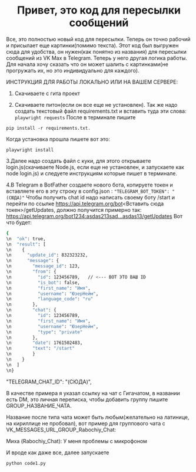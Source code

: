<h1 align="center">Привет, это код для пересылки сообщений</h1>
Все, это полностью новый код для пересылки. Теперь он точно рабочий и присылает еще картинки(помимо текста).
Этот код был выгружен сюда для удобства, он нужен(как понятно из названия) для пересылки сообщений из VK Max в Telegram. Теперь у него другая логика работы.
Для начала хочу сказать что он может шалить с картинками(не прогружать их, но это индивидуально для каждого).

ИНСТРУКЦИЯ ДЛЯ РАБОТЫ ЛОКАЛЬНО ИЛИ НА ВАШЕМ СЕРВЕРЕ:
1. Скачиваете с гита проект
   
2. Скачиваете питон(если он все еще не установлен). Так же надо создать текстовый файл requirements.txt и вставить туда эти слова:
`
   playwright
   requests
`
После в терминале пишите

```pip install -r requirements.txt.```

Когда установка прошла пишете вот это:  

```
playwright install
```

3.Далее надо создать файл с куки, для этого открываете login.js(скачиваете Node.js, если еще не установлен, и запускаете как node login.js) и следуете инструкциям которые пишет в терминале.

4.В Telegram в BotFather создаете нового бота, копируете токен и вставляете его в эту строку в config.json :
`
"TELEGRAM_BOT_TOKEN": "(СЮДА)"
`
Чтобы получить chat id надо написать своему боту /start и перейти по ссылке https://api.telegram.org/bot<Вставить сюда токен>/getUpdates, должно получится примерно так: https://api.telegram.org/bot1234:asdas213sad...asdas13/getUpdates
Вот что будет:
```bash
{
\n  "ok": true,
\n  "result": [
\n    {
\n      "update_id": 832323232,
\n      "message": {
\n        "message_id": 123,
\n        "from": {
\n          "id": 123456789,   // <--- ВОТ ЭТО ВАШ ID
\n          "is_bot": false,
\n          "first_name": "Имя",
\n          "username": "ЮзерНейм",
\n          "language_code": "ru"
\n        },
\n        "chat": {
\n          "id": 123456789,
\n          "first_name": "Имя",
\n          "username": "ЮзерНейм",
\n          "type": "private"
\n        },
\n        "date": 1761502483,
\n        "text": "/start"
\n        }
\n    }
\n  ]
\n}
```

"TELEGRAM_CHAT_ID": "(СЮДА)",

В качестве примера я указал ссылку на чат с Гигачатом, в названии есть DM, это личная переписка, чтобы добавить группу пишите GROUP_НАЗВАНИЕ_ЧАТА.

Название после типа чата может быть любым(желательно на латинице, на кириллице не пробовал), вот пример для группового чата c VK_MESSAGES_URL_GROUP_Rabochiy_Chat:

Миха (Rabochiy_Chat):
У меня проблемы с микрофоном


И вроде как даже все, далее запускаете
```Python
python code1.py
```
